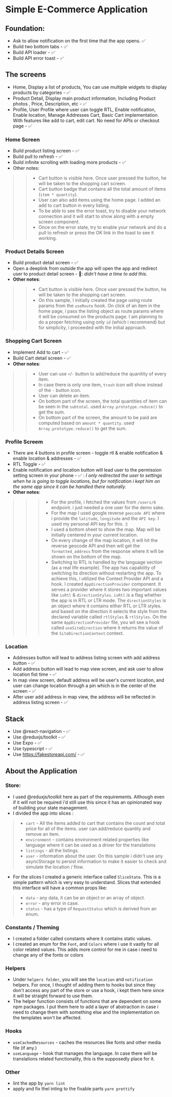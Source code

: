 # Simple E-Commerce Application


## Foundation:
- Ask to allow notification on the first time that the app opens. ✅
- Build two bottom tabs - ✅
- Build API loader - ✅
- Build API error toast - ✅

## The screens
- Home, Display a list of products, You can use multiple widgets to display products by categories - ✅
- Product Detail, Display main product information, Including Product photos , Price, Description, etc - ✅
- Profile, User Profile where user can toggle RTL, Enable notification, Enable location, Manage Addresses
Cart, Basic Cart implementation. With features like add to cart, edit cart. No need for APIs or checkout page - ✅


### Home Screen
-  Build product listing screen - ✅
-  Build pull to refresh - ✅
-  Build infinite scrolling with loading more products - ✅
-  Other notes:
>> - Cart button is visible here. Once user pressed the button, he will be taken to the shopping cart screen.
>> - Cart button badge that contains all the total amount of items (`item * quantity`).
>> - User can also add items using the home page. I added an add to cart button in every listing.
>> - To be able to see the error toast, try to disable your network connection and it will start to show along with a empty screen component.
>> - Once on the error state, try to enable your network and do a pull to refresh or press the OK link in the toast to see it working.

### Product Details  Screen
- Build product detail screen - ✅
- Open a deeplink from outside the app will open the app and redirect user to product detail screen - 🛑: *didn't have a time to add this.*
- **Other notes**:
>> - Cart button is visible here. Once user pressed the button, he will be taken to the shopping cart screen.
>> - On this sample, I initially created the page using route params from the `useRoute` hook. On click of an item in the home page, i pass the listing object as route params where it will be consumed on the products page. I am planning to do a proper fetching using only `id` (which i recommend) but for simplicity, i proceeded with the initial approach.


### Shopping Cart Screen
- Implement Add to cart - ✅
- Build Cart detail screen - ✅
- **Other notes**:
>> - User can use `+`/`-` button to add/reduce the quanitity of every item.
>> - In case there is only one item, `trash` icon will show instead of the `-` button icon.
>> - User can delete an item.
>> - On bottom part of the screen, the total quantities of item can be seen in the `subtotal`. used `Array.prototype.reduce()` to get the sum.
>> - On bottom part of the screen, the amount to be paid are computed based on `amount * quantity`.  used `Array.prototype.reduce()` to get the sum.


### Profile Screem
- There are 4 buttons in profile screen - toggle rtl & enable notification & enable location & addresses - ✅
- RTL Toggle - ✅
- Enable notification and location button will lead user to the permission setting screen in your phone  - ✅  : *I only redirected the  user to settings when he is going to toggle locations, but for notification i kept him on the same app since it can be handled there naturally.*
- **Other notes**:
>>> - For the profile, i fetched the values from `/users/6` endpoint. i just needed a one user for the demo sake.
>>> - For the map I used google reverse `geocode API` where i provide the `latitude`, `longitude`  and the `API key`. I used my personal API key for this. :)
>>> - I used a bottom sheet to show the map. Map will be initially centered in your current location.
>>> - On every change of the map location, it will hit the reverse geocode API and then will get the `formatted_address` from the response where it will be shown on the bottom of the map.
>>> - Switching to RTL is handled by the language section (as a real life example). The app has capability of switching its direction without restarting the app. To achieve this, i utilized the Context Provider API and a hook. I created `AppDirectionProvider` component. It serves a provider where it stores two important values like `isRtl` & `directionStyles`. `isRtl` is a flag whether the app is in RTL or LTR mode. The `directionStyles` is an object where it contains either RTL or LTR styles. and based on the direction it selects the style from the declared variable called `rtlStyles` & `rtlStyles`. On the same `AppDirectionProvider` file, you wil see a hook called `useSiteDirection` where it returns the value of the  `SiteDirectionContext` context.


### Location
- Addresses button will lead to address listing screen with add address button - ✅
- Add address button will lead to map view screen, and ask user to allow location fist time - ✅
- In map view screen, default address will be user's current location, and user can change location through a pin which is in the center of the screen - ✅
- After user add address in map view, the address will be reflected in address listing screen - ✅

## Stack
- Use @react-navigation - ✅
- Use @reduxjs/toolkit - ✅
- Use Expo - ✅
- Use typescript - ✅
- Use https://fakestoreapi.com/ - ✅

## About the Application

### Store:
- I used @reduxjs/toolkit here as part of the requirements. Although even if it will not be required i'd still use this since it has an opinionated way of building your state management.
- I divided the app into slices :
> - `cart` - All the items added to cart that contains the count and total price for all of the items. user can add/reduce quantity and remove an item.
> - `environment` - contains environment related properties like language where it can be used as a driver for the translations
> - `listings` - all the listings.
> - `user` - information about the user. On this sample i didn't use any asyncStorage to persist information to make it easier to check and simulate the location / flow.
- For the slices I created a generic interface called `SliceState`. This is a simple pattern which is very easy to understand. Slices that extended this interface will have a common props like:
> - `data` - any data, it can be an object or an array of object.
> - `error` - any error in case.
> - `status` - has a type of `RequestStatus` which is derived from an enum.

### Constants / Theming
- I created a folder called constants where it contains static values.
- I created an enum for the `Font`, and `Colors` where i use it vastly for all color related values. This adds more control for me in case i need to change any of the fonts or colors

### Helpers
- Under `helpers folder`, you will see the `location` and `notification` helpers. For once, I thought of adding them to hooks but since they don't access any part of the store or use a hook, i kept them here since it will be straight forward to use them.
- The helper function consists of functions that are dependent on some npm packages. I put them here to add a layer of abstraction in case i need to change them with something else and the implementation on the templates won't be affected.

### Hooks
- `useCachedResources` - caches the resources like fonts and other media file (if any.)
- `useLanguage` - hook that manages the language. In case there will be translations related functionality, this is the supposedly place for it.

### Other
- lint the app by `yarn lint`
- apply and fix thel inting to the fixable parts `yarn prettify`
